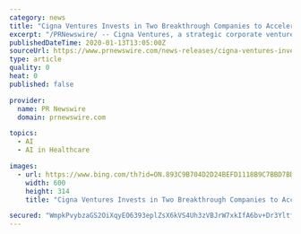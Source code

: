 ```yaml
---
category: news
title: "Cigna Ventures Invests in Two Breakthrough Companies to Accelerate Digital Health Innovation and Connect Customers to Care Anywhere, Anytime"
excerpt: "/PRNewswire/ -- Cigna Ventures, a strategic corporate venture capital partner and wholly owned indirect subsidiary of Cigna Corporation (NYSE: CI),"
publishedDateTime: 2020-01-13T13:05:00Z
sourceUrl: https://www.prnewswire.com/news-releases/cigna-ventures-invests-in-two-breakthrough-companies-to-accelerate-digital-health-innovation-and-connect-customers-to-care-anywhere-anytime-300985200.html
type: article
quality: 0
heat: 0
published: false

provider:
  name: PR Newswire
  domain: prnewswire.com

topics:
  - AI
  - AI in Healthcare

images:
  - url: https://www.bing.com/th?id=ON.893C9B704D2D24BEFD1118B9C7BBD7BD
    width: 600
    height: 314
    title: "Cigna Ventures Invests in Two Breakthrough Companies to Accelerate Digital Health Innovation and Connect Customers to Care Anywhere, Anytime"

secured: "WmpkPvybzaGS2OiXqyEO6393eplZsX6kVS4Uh3zVBJrW7xkIfA6bv+Dr3Yltfi2tRaKJdt4V7ZmSOe9jA2VOVy12lGCrfjC79wQi05XMsxVb54GIqRgBpLynaLVjiaqlX42aimZ1cdVUiCvzBmL3l3JpiBD95FgEx6VNls1ZFhF+hrh5zxSeuqHtSWwOk+ZEafiIRtYkB3eSoyxrB7Ct+c20PmIyamAGQikyLY2imVpKD8hFdEyLoOgTGyvaV2rRIQ+ZfjQ3KXkPPus6pcfeaQ==;JTxlxZE7dtLtHOZV02cm6A=="
---
```


